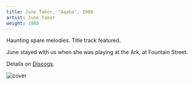 ```yaml
---
title: June Tabor, "Aqaba", 1988
artist: June Tabor
weight: 1988
---
```

Haunting spare melodies. Title track featured.

June stayed with us when she was playing at the Ark, at Fountain Street.

Details on [Discogs](https://www.discogs.com/June-Tabor-Aqaba/master/204274).

![cover][cover]

[cover]:https://img.discogs.com/TGZb-_2wU16henwyyHcM0GaxviE=/fit-in/600x600/filters:strip_icc():format(jpeg):mode_rgb():quality(90)/discogs-images/R-1665011-1264801237.jpeg.jpg
